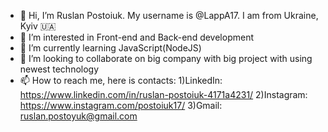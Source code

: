 - 👋 Hi, I’m Ruslan Postoiuk. My username is @LappA17. I am from Ukraine, Kyiv 🇺🇦
- 👀 I’m interested in Front-end and Back-end development
- 🌱 I’m currently learning JavaScript(NodeJS)
- 💞️ I’m looking to collaborate on big company with big project with using newest technology
- 📫 How to reach me, here is contacts:
      1)LinkedIn: https://www.linkedin.com/in/ruslan-postoiuk-4171a4231/
      2)Instagram: https://www.instagram.com/postoiuk17/
      3)Gmail: ruslan.postoyuk@gmail.com

<!---
LappA17/LappA17 is a ✨ special ✨ repository because its `README.md` (this file) appears on your GitHub profile.
You can click the Preview link to take a look at your changes.
--->
